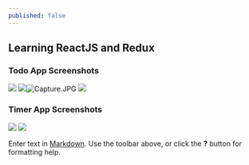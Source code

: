 ```yaml
---
published: false
---
```

## Learning ReactJS and Redux

### Todo App Screenshots
![]({{site.baseurl}}/images/login%20page.JPG)
![]({{site.baseurl}}/images/Capture.JPG)![Capture.JPG]({{site.baseurl}}/images/Capture.JPG)
![]({{site.baseurl}}/images/sample%20page.JPG)

### Timer App Screenshots

![]({{site.baseurl}}/images/TIMER%20APP.JPG)
![]({{site.baseurl}}/images/TIMER%20APP2.JPG)

Enter text in [Markdown](http://daringfireball.net/projects/markdown/). Use the toolbar above, or click the **?** button for formatting help.
